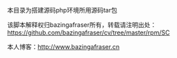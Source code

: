 本目录为搭建源码php环境所用源码tar包

该脚本解释权归bazingafraser所有，转载请注明出处：https://github.com/bazingafraser/cv/tree/master/rpm/SC

本人博客：http://www.bazingafraser.cn
